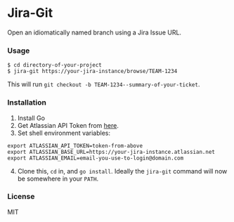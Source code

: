 # Jira-Git

Open an idiomatically named branch using a Jira Issue URL.

### Usage

```
$ cd directory-of-your-project
$ jira-git https://your-jira-instance/browse/TEAM-1234
```

This will run `git checkout -b TEAM-1234--summary-of-your-ticket`.

### Installation

1. Install Go
2. Get Atlassian API Token from
   [here](https://id.atlassian.com/manage-profile/security/api-tokens).
3. Set shell environment variables:
  ```
  export ATLASSIAN_API_TOKEN=token-from-above
  export ATLASSIAN_BASE_URL=https://your-jira-instance.atlassian.net
  export ATLASSIAN_EMAIL=email-you-use-to-login@domain.com
  ```
4. Clone this, `cd` in, and `go install`. Ideally the `jira-git` command will
   now be somewhere in your `PATH`.

### License

MIT

